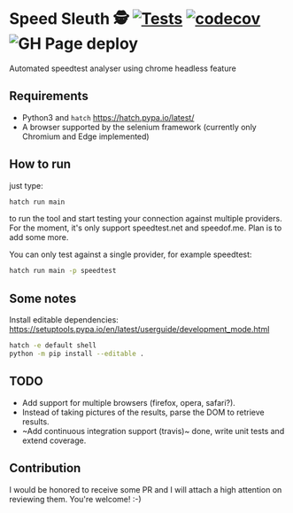 Speed Sleuth 🕵️ [![Tests](https://github.com/lion24/speed-sleuth/actions/workflows/test.yml/badge.svg?branch=main)](https://github.com/lion24/speed-sleuth) [![codecov](https://codecov.io/gh/lion24/speed-sleuth/graph/badge.svg?token=A4VHEY9KTT)](https://codecov.io/gh/lion24/speed-sleuth)
![GH Page deploy](https://github.com/lion24/speed-sleuth/actions/workflows/docs.yml/badge.svg)
====
Automated speedtest analyser using chrome headless feature

## Requirements

 - Python3 and `hatch` https://hatch.pypa.io/latest/
 - A browser supported by the selenium framework (currently only Chromium and Edge implemented)

## How to run

just type:

```sh
hatch run main
```

to run the tool and start testing your connection against multiple providers.
For the moment, it's only support speedtest.net and speedof.me. Plan is to add some more.

You can only test against a single provider, for example speedtest:

```sh
hatch run main -p speedtest
```

## Some notes

Install editable dependencies: https://setuptools.pypa.io/en/latest/userguide/development_mode.html

```sh
hatch -e default shell
python -m pip install --editable .
```

## TODO

 - Add support for multiple browsers (firefox, opera, safari?).
 - Instead of taking pictures of the results, parse the DOM to retrieve results.
 - ~Add continuous integration support (travis)~ done, write unit tests and extend coverage.

## Contribution

I would be honored to receive some PR and I will attach a high attention on reviewing them. You're welcome! :-)
